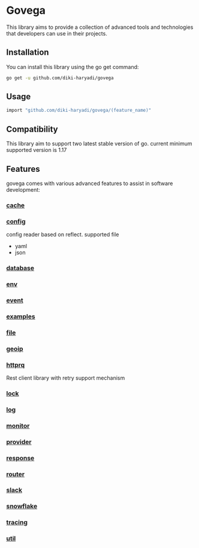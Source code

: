 # Govega

This library aims to provide a collection of advanced tools and technologies that developers can use in their projects.

## Installation

You can install this library using the go get command:

```sh
go get -u github.com/diki-haryadi/govega
```

## Usage

```sh
import "github.com/diki-haryadi/govega/(feature_name)"
```

## Compatibility

This library aim to support two latest stable version of go. current minimum supported version is 1.17


## Features

govega comes with various advanced features to assist in software development:

### [cache](cache)
### [config](configs)
config reader based on reflect. supported file

- yaml
- json

### [database](database)
### [env](env)
### [event](event)
### [examples](examples)
### [file](file)
### [geoip](geoip)

### [httprq](httprq) 
Rest client library with retry support mechanism

### [lock](lock)
### [log](log)
### [monitor](monitor)
### [provider](provider)
### [response](response)
### [router](router)
### [slack](slack)
### [snowflake](snowflake)
### [tracing](tracing)
### [util](util)
